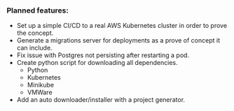 ### Planned features: ###
* Set up a simple CI/CD to a real AWS Kubernetes cluster in order to prove the concept.
* Generate a migrations server for deployments as a prove of concept it can include.
* Fix issue with Postgres not persisting after restarting a pod.
* Create python script for downloading all dependencies.
  * Python
  * Kubernetes
  * Minikube
  * VMWare
* Add an auto downloader/installer with a project generator.
